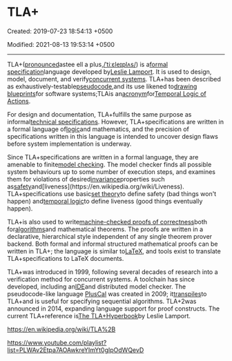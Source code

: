 # TLA+

Created: 2019-07-23 18:54:13 +0500

Modified: 2021-08-13 19:53:14 +0500

---

TLA+([pronounced](https://en.wikipedia.org/wiki/English_alphabet#Letter_names)astee ell a plus,[/ˈtiːɛleɪplʌs/](https://en.wikipedia.org/wiki/Help:IPA/English)) is a[formal specification](https://en.wikipedia.org/wiki/Formal_specification)language developed by[Leslie Lamport](https://en.wikipedia.org/wiki/Leslie_Lamport). It is used to design, model, document, and verify[concurrent systems](https://en.wikipedia.org/wiki/Concurrent_systems). TLA+has been described as exhaustively-testable[pseudocode](https://en.wikipedia.org/wiki/Pseudocode),and its use likened to[drawing blueprints](https://en.wikipedia.org/wiki/Technical_drawing)for software systems;TLAis an[acronym](https://en.wikipedia.org/wiki/Acronym)for[Temporal Logic of Actions](https://en.wikipedia.org/wiki/Temporal_Logic_of_Actions).

For design and documentation, TLA+fulfills the same purpose as informal[technical specifications](https://en.wikipedia.org/wiki/Technical_specifications). However, TLA+specifications are written in a formal language of[logic](https://en.wikipedia.org/wiki/Logic)and mathematics, and the precision of specifications written in this language is intended to uncover design flaws before system implementation is underway.

Since TLA+specifications are written in a formal language, they are amenable to finite[model checking](https://en.wikipedia.org/wiki/Model_checking). The model checker finds all possible system behaviours up to some number of execution steps, and examines them for violations of desired[invariance](https://en.wikipedia.org/wiki/Invariant_(computer_science))properties such as[safety](https://en.wikipedia.org/wiki/Safety_(distributed_computing))and[liveness](https://en.wikipedia.org/wiki/Liveness). TLA+specifications use basic[set theory](https://en.wikipedia.org/wiki/Set_theory)to define safety (bad things won't happen) and[temporal logic](https://en.wikipedia.org/wiki/Temporal_logic)to define liveness (good things eventually happen).

TLA+is also used to write[machine-checked proofs of correctness](https://en.wikipedia.org/wiki/Automated_theorem_proving)both for[algorithms](https://en.wikipedia.org/wiki/Algorithms)and mathematical theorems. The proofs are written in a declarative, hierarchical style independent of any single theorem prover backend. Both formal and informal structured mathematical proofs can be written in TLA+; the language is similar to[LaTeX](https://en.wikipedia.org/wiki/LaTeX), and tools exist to translate TLA+specifications to LaTeX documents.

TLA+was introduced in 1999, following several decades of research into a verification method for concurrent systems. A toolchain has since developed, including an[IDE](https://en.wikipedia.org/wiki/Interactive_development_environment)and distributed model checker. The pseudocode-like language [PlusCal](https://en.wikipedia.org/wiki/PlusCal) was created in 2009; it[transpiles](https://en.wikipedia.org/wiki/Source-to-source_compiler)to TLA+and is useful for specifying sequential algorithms. TLA+2was announced in 2014, expanding language support for proof constructs. The current TLA+reference is[The TLA+Hyperbook](http://research.microsoft.com/en-us/um/people/lamport/tla/hyperbook.html)by Leslie Lamport.

<https://en.wikipedia.org/wiki/TLA%2B>

<https://www.youtube.com/playlist?list=PLWAv2Etpa7AOAwkreYImYt0gIpOdWQevD>
